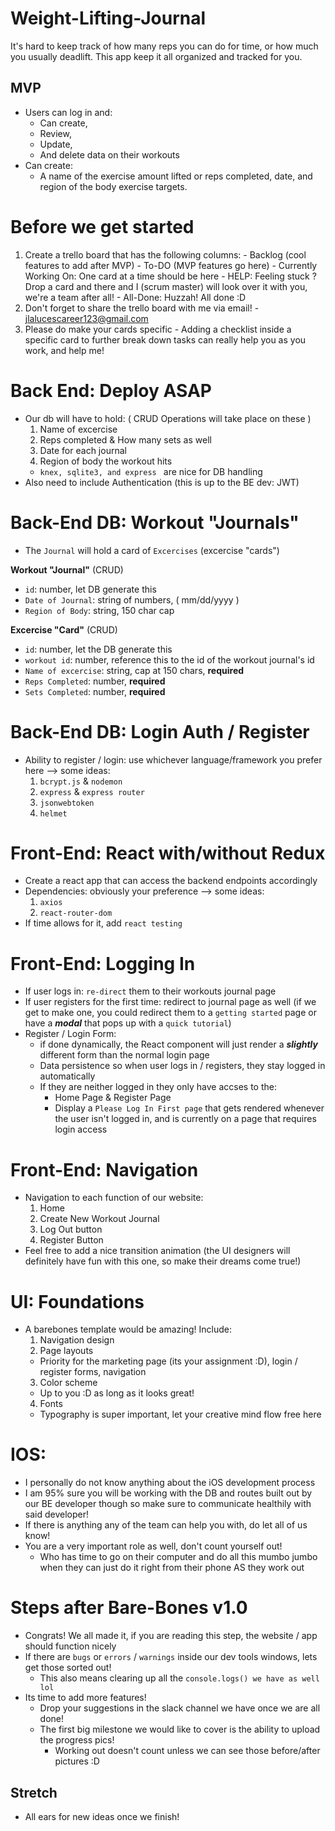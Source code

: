 # Weight-Lifting-Journal
It's hard to keep track of how many reps you can do for time, or how much you usually deadlift. This app keep it all organized and tracked for you.  



## MVP

- Users can log in and:
  - Can create, 
  - Review,
  - Update, 
  - And delete data on their workouts
- Can create:
  - A name of the exercise amount lifted or reps completed, date, and region of the body exercise targets.


# Before we get started
  1. Create a trello board that has the following columns:
    - Backlog (cool features to add after MVP)
    - To-DO (MVP features go here)
    - Currently Working On: One card at a time should be here
    - HELP: Feeling stuck ? Drop a card and there and I (scrum master) will look over it with you, we're a team after all!
    - All-Done: Huzzah! All done :D
  2. Don't forget to share the trello board with me via email!
    - jlalucescareer123@gmail.com
  3. Please do make your cards specific
    - Adding a checklist inside a specific card to further break down tasks can really help you as you work, and help me!

# Back End: Deploy ASAP
  - Our db will have to hold: ( CRUD Operations will take place on these )
    1. Name of excercise
    2. Reps completed & How many sets as well
    3. Date for each journal
    4. Region of body the workout hits
    - `knex, sqlite3, and express ` are nice for DB handling
  - Also need to include Authentication (this is up to the BE dev: JWT)

# Back-End DB: Workout "Journals"
- The `Journal` will hold a card of `Excercises` (excercise "cards")

__Workout "Journal"__ (CRUD)

  - `id`: number, let DB generate this
  - `Date of Journal`: string of numbers, ( mm/dd/yyyy )
  - `Region of Body`: string, 150 char cap

__Excercise "Card"__ (CRUD)

  - `id`: number, let the DB generate this 
  - `workout id`: number, reference this to the id of the workout journal's id
  - `Name of excercise`: string, cap at 150 chars, __required__
  - `Reps Completed`: number, __required__
  - `Sets Completed`: number, __required__
  
# Back-End DB: Login Auth / Register
- Ability to register / login: use whichever language/framework you prefer here --> some ideas:
  1. `bcrypt.js` & `nodemon`
  2. `express` & `express router`
  3. `jsonwebtoken`
  4. `helmet`


# Front-End: React with/without Redux
- Create a react app that can access the backend endpoints accordingly
- Dependencies: obviously your preference --> some ideas:
  1. `axios`
  2. `react-router-dom`
- If time allows for it, add `react testing`

# Front-End: Logging In
- If user logs in: `re-direct` them to their workouts journal page
- If user registers for the first time: redirect to journal page as well   (if we get to make one, you could redirect them to a `getting started`   page or have a ___modal___ that pops up with a `quick tutorial`)
- Register / Login Form:
  - if done dynamically, the React component will just render a ___slightly___ different form than the normal login page
  - Data persistence so when user logs in / registers, they stay logged in automatically
  - If they are neither logged in they only have accses to the:
    - Home Page & Register Page
    - Display a `Please Log In First page` that gets rendered whenever the user isn't logged in, and is currently on a page that requires login access

# Front-End: Navigation
- Navigation to each function of our website:
  1. Home
  2. Create New Workout Journal
  3. Log Out button
  4. Register Button
- Feel free to add a nice transition animation (the UI designers will definitely have fun with this one, so make their dreams come true!)

# UI: Foundations
- A barebones template would be amazing! Include:
  1. Navigation design
  2. Page layouts
    - Priority for the marketing page (its your assignment :D), login / register forms, navigation
  3. Color scheme
    - Up to you :D as long as it looks great!
  4. Fonts
    - Typography is super important, let your creative mind flow free here

# IOS:
  - I personally do not know anything about the iOS development process
  - I am 95% sure you will be working with the DB and routes built out by our BE developer though so make sure to communicate healthily with said developer!
  - If there is anything any of the team can help you with, do let all of us know!
  - You are a very important role as well, don't count yourself out! 
    - Who has time to go on their computer and do all this mumbo jumbo when they can just do it right from their phone AS they work out

# Steps after Bare-Bones v1.0
- Congrats! We all made it, if you are reading this step, the website / app should function nicely
- If there are `bugs` or `errors` / `warnings` inside our dev tools windows, lets get those sorted out!
  - This also means clearing up all the `console.logs() we have as well lol`
- Its time to add more features!
  - Drop your suggestions in the slack channel we have once we are all done!
  - The first big milestone we would like to cover is the ability to upload the progress pics!
    - Working out doesn't count unless we can see those before/after pictures :D

## Stretch 
- All ears for new ideas once we finish!